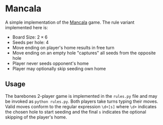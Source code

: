 # Mancala

A simple implementation of the [Mancala](https://en.wikipedia.org/wiki/Mancala) game. The rule variant implemented here is:
- Board Size: $2 \times 6$
- Seeds per hole: $4$
- Move ending on player's home results in free turn
- Move ending on an empty hole "captures" all seeds from the opposite hole
- Player never seeds opponent's home
- Player may optionally skip seeding own home

## Usage

The barebones 2-player game is implemented in the `rules.py` file and may be invoked as `python rules.py`. Both players take turns typing their moves. Valid moves conform to the regular expression `\d+[s]` where `\d+` indicates the chosen hole to start seeding and the final `s` indicates the optional skipping of the player's home.